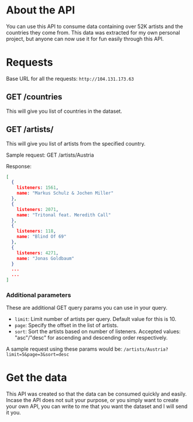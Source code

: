 # About the API
You can use this API to consume data containing over 52K artists and the countries they come from. This data was extracted for my own personal project, but anyone can now use it for fun easily through this API.

# Requests

Base URL for all the requests: `http://104.131.173.63`

## GET /countries

This will give you list of countries in the dataset.

## GET /artists/<country>

This will give you list of artists from the specified country.

Sample request:
GET /artists/Austria

Response:

```json
[
  {
    listeners: 1561,
    name: "Markus Schulz & Jochen Miller"
  },
  {
    listeners: 2071,
    name: "Tritonal feat. Meredith Call"
  },
  {
    listeners: 118,
    name: "Blind Of 69"
  },
  {
    listeners: 4271,
    name: "Jonas Goldbaum"
  }
  ...
  ...
]
```

### Additional parameters
These are additional GET query params you can use in your query.

* `limit`: Limit number of artists per query. Default value for this is 10.
* `page`: Specify the offset in the list of artists.
* `sort`: Sort the artists based on number of listeners. Accepted values: "asc"/"desc" for ascending and descending order respectively.

A sample request using these params would be:
`/artists/Austria?limit=5&page=3&sort=desc`

# Get the data

This API was created so that the data can be consumed quickly and easily. Incase the API does not suit your purpose, or you simply want to create your own API, you can write to me that you want the dataset and I will send it you.
